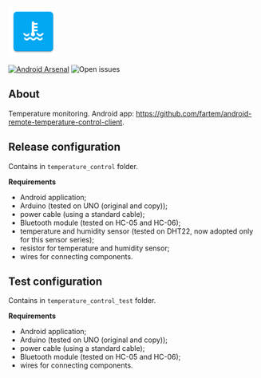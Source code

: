 <img src="media/ic_app.png" height="100px" />

[![Android Arsenal](https://img.shields.io/badge/Android%20Arsenal-Android%20Home%20Control%20Client-brightgreen.svg?style=flat)](https://android-arsenal.com/details/3/7943)
![Open issues](https://img.shields.io/github/issues-raw/fartem/arduino-temperature-control.svg?color=ff534a)

## About

Temperature monitoring. Android app: https://github.com/fartem/android-remote-temperature-control-client.

## Release configuration

Contains in `temperature_control` folder.

**Requirements**

- Android application;
- Arduino (tested on UNO (original and copy));
- power cable (using a standard cable);
- Bluetooth module (tested on HC-05 and HC-06);
- temperature and humidity sensor (tested on DHT22, now adopted only for this sensor series);
- resistor for temperature and humidity sensor;
- wires for connecting components.

## Test configuration

Contains in `temperature_control_test` folder.

**Requirements**

- Android application;
- Arduino (tested on UNO (original and copy));
- power cable (using a standard cable);
- Bluetooth module (tested on HC-05 and HC-06);
- wires for connecting components.
